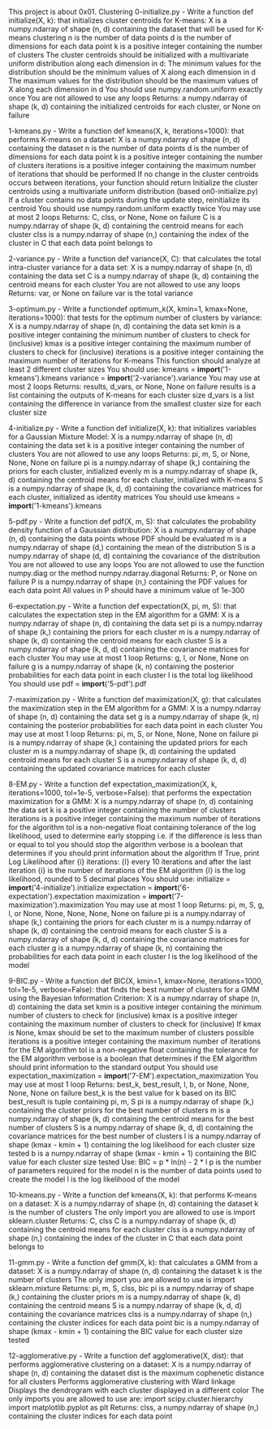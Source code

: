 This project is about 0x01. Clustering
0-initialize.py - Write a function def initialize(X, k): that initializes cluster centroids for K-means:
X is a numpy.ndarray of shape (n, d) containing the dataset that will be used for K-means clustering
n is the number of data points
d is the number of dimensions for each data point
k is a positive integer containing the number of clusters
The cluster centroids should be initialized with a multivariate uniform distribution along each dimension in d:
The minimum values for the distribution should be the minimum values of X along each dimension in d
The maximum values for the distribution should be the maximum values of X along each dimension in d
You should use numpy.random.uniform exactly once
You are not allowed to use any loops
Returns: a numpy.ndarray of shape (k, d) containing the initialized centroids for each cluster, or None on failure

1-kmeans.py - Write a function def kmeans(X, k, iterations=1000): that performs K-means on a dataset:
X is a numpy.ndarray of shape (n, d) containing the dataset
n is the number of data points
d is the number of dimensions for each data point
k is a positive integer containing the number of clusters
iterations is a positive integer containing the maximum number of iterations that should be performed
If no change in the cluster centroids occurs between iterations, your function should return
Initialize the cluster centroids using a multivariate uniform distribution (based on0-initialize.py)
If a cluster contains no data points during the update step, reinitialize its centroid
You should use numpy.random.uniform exactly twice
You may use at most 2 loops
Returns: C, clss, or None, None on failure
C is a numpy.ndarray of shape (k, d) containing the centroid means for each cluster
clss is a numpy.ndarray of shape (n,) containing the index of the cluster in C that each data point belongs to

2-variance.py - Write a function def variance(X, C): that calculates the total intra-cluster variance for a data set:
X is a numpy.ndarray of shape (n, d) containing the data set
C is a numpy.ndarray of shape (k, d) containing the centroid means for each cluster
You are not allowed to use any loops
Returns: var, or None on failure
var is the total variance

3-optimum.py - Write a functiondef optimum_k(X, kmin=1, kmax=None, iterations=1000): that tests for the optimum number of clusters by variance:
X is a numpy.ndarray of shape (n, d) containing the data set
kmin is a positive integer containing the minimum number of clusters to check for (inclusive)
kmax is a positive integer containing the maximum number of clusters to check for (inclusive)
iterations is a positive integer containing the maximum number of iterations for K-means
This function should analyze at least 2 different cluster sizes
You should use:
kmeans = __import__('1-kmeans').kmeans
variance = __import__('2-variance').variance
You may use at most 2 loops
Returns: results, d_vars, or None, None on failure
results is a list containing the outputs of K-means for each cluster size
d_vars is a list containing the difference in variance from the smallest cluster size for each cluster size

4-initialize.py - Write a function def initialize(X, k): that initializes variables for a Gaussian Mixture Model:
X is a numpy.ndarray of shape (n, d) containing the data set
k is a positive integer containing the number of clusters
You are not allowed to use any loops
Returns: pi, m, S, or None, None, None on failure
pi is a numpy.ndarray of shape (k,) containing the priors for each cluster, initialized evenly
m is a numpy.ndarray of shape (k, d) containing the centroid means for each cluster, initialized with K-means
S is a numpy.ndarray of shape (k, d, d) containing the covariance matrices for each cluster, initialized as identity matrices
You should use kmeans = __import__('1-kmeans').kmeans

5-pdf.py - Write a function def pdf(X, m, S): that calculates the probability density function of a Gaussian distribution:
X is a numpy.ndarray of shape (n, d) containing the data points whose PDF should be evaluated
m is a numpy.ndarray of shape (d,) containing the mean of the distribution
S is a numpy.ndarray of shape (d, d) containing the covariance of the distribution
You are not allowed to use any loops
You are not allowed to use the function numpy.diag or the method numpy.ndarray.diagonal
Returns: P, or None on failure
P is a numpy.ndarray of shape (n,) containing the PDF values for each data point
All values in P should have a minimum value of 1e-300

6-expectation.py - Write a function def expectation(X, pi, m, S): that calculates the expectation step in the EM algorithm for a GMM:
X is a numpy.ndarray of shape (n, d) containing the data set
pi is a numpy.ndarray of shape (k,) containing the priors for each cluster
m is a numpy.ndarray of shape (k, d) containing the centroid means for each cluster
S is a numpy.ndarray of shape (k, d, d) containing the covariance matrices for each cluster
You may use at most 1 loop
Returns: g, l, or None, None on failure
g is a numpy.ndarray of shape (k, n) containing the posterior probabilities for each data point in each cluster
l is the total log likelihood
You should use pdf = __import__('5-pdf').pdf

7-maximization.py - Write a function def maximization(X, g): that calculates the maximization step in the EM algorithm for a GMM:
X is a numpy.ndarray of shape (n, d) containing the data set
g is a numpy.ndarray of shape (k, n) containing the posterior probabilities for each data point in each cluster
You may use at most 1 loop
Returns: pi, m, S, or None, None, None on failure
pi is a numpy.ndarray of shape (k,) containing the updated priors for each cluster
m is a numpy.ndarray of shape (k, d) containing the updated centroid means for each cluster
S is a numpy.ndarray of shape (k, d, d) containing the updated covariance matrices for each cluster

8-EM.py - Write a function def expectation_maximization(X, k, iterations=1000, tol=1e-5, verbose=False): that performs the expectation maximization for a GMM:
X is a numpy.ndarray of shape (n, d) containing the data set
k is a positive integer containing the number of clusters
iterations is a positive integer containing the maximum number of iterations for the algorithm
tol is a non-negative float containing tolerance of the log likelihood, used to determine early stopping i.e. if the difference is less than or equal to tol you should stop the algorithm
verbose is a boolean that determines if you should print information about the algorithm
If True, print Log Likelihood after {i} iterations: {l} every 10 iterations and after the last iteration
{i} is the number of iterations of the EM algorithm
{l} is the log likelihood, rounded to 5 decimal places
You should use:
initialize = __import__('4-initialize').initialize
expectation = __import__('6-expectation').expectation
maximization = __import__('7-maximization').maximization
You may use at most 1 loop
Returns: pi, m, S, g, l, or None, None, None, None, None on failure
pi is a numpy.ndarray of shape (k,) containing the priors for each cluster
m is a numpy.ndarray of shape (k, d) containing the centroid means for each cluster
S is a numpy.ndarray of shape (k, d, d) containing the covariance matrices for each cluster
g is a numpy.ndarray of shape (k, n) containing the probabilities for each data point in each cluster
l is the log likelihood of the model

9-BIC.py - Write a function def BIC(X, kmin=1, kmax=None, iterations=1000, tol=1e-5, verbose=False): that finds the best number of clusters for a GMM using the Bayesian Information Criterion:
X is a numpy.ndarray of shape (n, d) containing the data set
kmin is a positive integer containing the minimum number of clusters to check for (inclusive)
kmax is a positive integer containing the maximum number of clusters to check for (inclusive)
If kmax is None, kmax should be set to the maximum number of clusters possible
iterations is a positive integer containing the maximum number of iterations for the EM algorithm
tol is a non-negative float containing the tolerance for the EM algorithm
verbose is a boolean that determines if the EM algorithm should print information to the standard output
You should use expectation_maximization = __import__('7-EM').expectation_maximization
You may use at most 1 loop
Returns: best_k, best_result, l, b, or None, None, None, None on failure
best_k is the best value for k based on its BIC
best_result is tuple containing pi, m, S
pi is a numpy.ndarray of shape (k,) containing the cluster priors for the best number of clusters
m is a numpy.ndarray of shape (k, d) containing the centroid means for the best number of clusters
S is a numpy.ndarray of shape (k, d, d) containing the covariance matrices for the best number of clusters
l is a numpy.ndarray of shape (kmax - kmin + 1) containing the log likelihood for each cluster size tested
b is a numpy.ndarray of shape (kmax - kmin + 1) containing the BIC value for each cluster size tested
Use: BIC = p * ln(n) - 2 * l
p is the number of parameters required for the model
n is the number of data points used to create the model
l is the log likelihood of the model

10-kmeans.py - Write a function def kmeans(X, k): that performs K-means on a dataset:
X is a numpy.ndarray of shape (n, d) containing the dataset
k is the number of clusters
The only import you are allowed to use is import sklearn.cluster
Returns: C, clss
C is a numpy.ndarray of shape (k, d) containing the centroid means for each cluster
clss is a numpy.ndarray of shape (n,) containing the index of the cluster in C that each data point belongs to

11-gmm.py - Write a function def gmm(X, k): that calculates a GMM from a dataset:
X is a numpy.ndarray of shape (n, d) containing the dataset
k is the number of clusters
The only import you are allowed to use is import sklearn.mixture
Returns: pi, m, S, clss, bic
pi is a numpy.ndarray of shape (k,) containing the cluster priors
m is a numpy.ndarray of shape (k, d) containing the centroid means
S is a numpy.ndarray of shape (k, d, d) containing the covariance matrices
clss is a numpy.ndarray of shape (n,) containing the cluster indices for each data point
bic is a numpy.ndarray of shape (kmax - kmin + 1) containing the BIC value for each cluster size tested

12-agglomerative.py - Write a function def agglomerative(X, dist): that performs agglomerative clustering on a dataset:
X is a numpy.ndarray of shape (n, d) containing the dataset
dist is the maximum cophenetic distance for all clusters
Performs agglomerative clustering with Ward linkage
Displays the dendrogram with each cluster displayed in a different color
The only imports you are allowed to use are:
import scipy.cluster.hierarchy
import matplotlib.pyplot as plt
Returns: clss, a numpy.ndarray of shape (n,) containing the cluster indices for each data point
